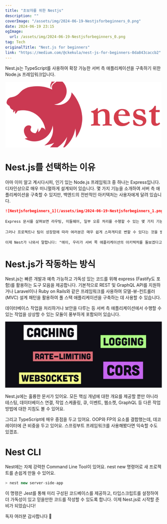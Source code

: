 ```yaml
---
title: "초보자를 위한 Nestjs"
description: ""
coverImage: "/assets/img/2024-06-19-Nestjsforbeginners_0.png"
date: 2024-06-19 23:15
ogImage: 
  url: /assets/img/2024-06-19-Nestjsforbeginners_0.png
tag: Tech
originalTitle: "Nest.js for beginners"
link: "https://medium.com/@ckekula/nest-js-for-beginners-0da843caccb2"
---
```



Nest.js는 TypeScript를 사용하여 확장 가능한 서버 측 애플리케이션을 구축하기 위한 Node.js 프레임워크입니다.

![Nest.js](/assets/img/2024-06-19-Nestjsforbeginners_0.png)

# Nest.js를 선택하는 이유

아마 이미 알고 계시다시피, 인기 있는 Node.js 프레임워크 중 하나는 Express입니다. 디자인상으로 매우 미니멀하게 설계되어 있습니다. 몇 가지 기능을 소개하여 서버 측 애플리케이션을 구축할 수 있지만, 백엔드의 전반적인 아키텍처는 사용자에게 달려 있습니다.

<div class="content-ad"></div>

```markdown
![Nestjsforbeginners_1](/assets/img/2024-06-19-Nestjsforbeginners_1.png)

Express 문서를 살펴보면 라우팅, 미들웨어, 일부 오류 처리를 수행할 수 있는 몇 가지 기능을 제공합니다. 이렇게 보면 이것이 거의 전부입니다. 이러한 아키텍처의 부재는 굉장히 유연하다는 점을 의미합니다. Express로 원하는 대로 거의 무엇이든 할 수 있습니다.

그러나 프로젝트나 팀이 성장함에 따라 여러분은 매우 쉽게 스파게티로 변할 수 있다는 것을 발견할 것입니다. 여러분은 실제로 규칙과 구조가 필요합니다. 특히 GraphQL, REST 또는 Swagger와 같은 것들을 통합해야 할 때 이것들은 매우 중요합니다.

이제 Nest가 나와서 말합니다: "에이, 우리가 서버 쪽 애플리케이션의 아키텍처를 돌보겠다고. 그리고 가장 좋은 부분은 무엇일까요? Express를 여전히 사용할 수 있다는 것입니다!"
```

<div class="content-ad"></div>

# Nest.js가 작동하는 방식

Nest.js는 빠른 개발과 예측 가능하고 가독성 있는 코드를 위해 express (Fastify도 포함)를 활용하는 도구 모음을 제공합니다. 기본적으로 REST 및 GraphQL API를 지원하거나 Laravel이나 Ruby on Rails와 같은 프레임워크를 사용하여 모델-뷰-컨트롤러(MVC) 설계 패턴을 활용하여 풀 스택 애플리케이션을 구축하는 데 사용할 수 있습니다.

데이터베이스 작업을 처리하거나 보안을 다루는 등 서버 측 애플리케이션에서 수행할 수 있는 작업을 상상할 수 있는 모듈이 풍부하게 포함되어 있습니다.

![Nest.js 이미지](/assets/img/2024-06-19-Nestjsforbeginners_2.png)


<div class="content-ad"></div>

Nest.js에는 훌륭한 문서가 있어요. 모든 핵심 개념에 대한 개요를 제공할 뿐만 아니라 테스팅, 데이터베이스 연결, 작업 스케줄링, 큐, 이벤트, 웹소켓, GraphQL 등 다른 작업 방법에 대한 지침도 볼 수 있어요.

그리고 TypeScript에 매우 중점을 두고 있어요. OOP와 FP의 요소를 결합했는데, 데코레이터에 큰 비중을 두고 있어요. 스프링부트 프레임워크를 사용해봤다면 익숙할 수도 있겠죠.

# Nest CLI

Nest에는 자체 강력한 Command Line Tool이 있어요. nest new 명령어로 새 프로젝트를 손쉽게 만들 수 있어요.

<div class="content-ad"></div>

```js
> nest new server-side-app
```

이 명령은 Jest를 통해 미리 구성된 코드베이스를 제공하고, 타입스크립트를 설정하여 더 가독성이 있고 믿을만한 코드를 작성할 수 있도록 합니다. 이제 Nest.js로 시작할 준비가 되었습니다!

독자 여러분 감사합니다 🎉
```